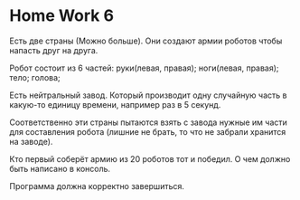 # Home Work 6

Есть две страны (Можно больше).
Они создают армии роботов чтобы напасть друг на друга.

Робот состоит из 6 частей:
    руки(левая, правая); 
        ноги(левая, правая);
            тело;
                голова;

Есть нейтральный завод. Который производит одну случайную часть
в какую-то единицу времени, например раз в 5 секунд.

Соответственно эти страны пытаются взять с завода нужные им части
для составления  робота (лишние не брать, то что не забрали хранится
на заводе).

Кто первый соберёт армию из 20 роботов тот и победил.
О чем должно быть написано в консоль.


Программа должна корректно завершиться.
